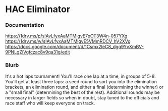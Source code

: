 # HAC Eliminator

### Documentation
https://1drv.ms/p/s!AvLfyxAaMTMlgvE7pOT3W4n-057YXg
https://1drv.ms/w/s!AvLfyxAaMTMlgvE5VMmRDCV_hV2XVg
https://docs.google.com/document/d/1Csmx2IeC8_dgq9YvXmBV-9PNLgZiVgfczac8v9qa31g/edit

### Blurb
It's a hot laps tournament! You'll race one lap at a time, in groups of 5-8. You'll get at least three laps: a seed round to sort you into the elimination brackets, an elimination round, and either a final (determining the winner) or a "small final" (determining the best of the rest). Additional rounds may be necessary in larger fields so when in doubt, stay tuned to the officials and race staff who will keep everyone on track.